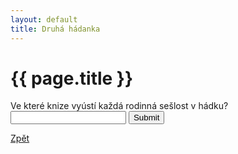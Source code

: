 ```yaml
---
layout: default
title: Druhá hádanka
---
```

<div class="uvod">
<h1>{{ page.title }}</h1>
<p>
<form name="myForm" onsubmit="return validateForm2()" method="post">
	Ve které knize vyústí každá rodinná sešlost v hádku? <input type="text" name="fname">
	<input type="submit" value="Submit">
</form>
</p>
<a href="{{ site.baseurl }}/uvody/soukupova_uvod.html" class="btn btn-info">Zpět</a>
</div>
<script src="{{ site.baseurl }}//assets/js/hadanky_ps.js"></script>